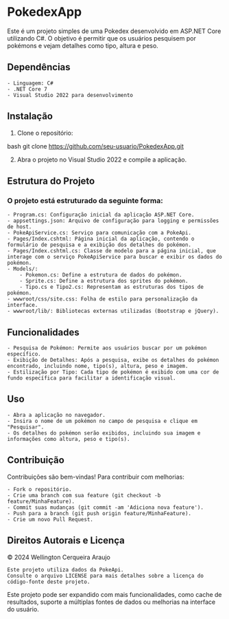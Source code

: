 # PokedexApp

Este é um projeto simples de uma Pokedex desenvolvido em ASP.NET Core utilizando C#. 
O objetivo é permitir que os usuários pesquisem por pokémons e vejam detalhes como tipo, altura e peso.

## Dependências

    - Linguagem: C#
    - .NET Core 7
    - Visual Studio 2022 para desenvolvimento

## Instalação
1. Clone o repositório:

bash
git clone https://github.com/seu-usuario/PokedexApp.git

2. Abra o projeto no Visual Studio 2022 e compile a aplicação.
  
## Estrutura do Projeto

### O projeto está estruturado da seguinte forma:

    - Program.cs: Configuração inicial da aplicação ASP.NET Core.
    - appsettings.json: Arquivo de configuração para logging e permissões de host.
    - PokeApiService.cs: Serviço para comunicação com a PokeApi.
    - Pages/Index.cshtml: Página inicial da aplicação, contendo o formulário de pesquisa e a exibição dos detalhes do pokémon.
    - Pages/Index.cshtml.cs: Classe de modelo para a página inicial, que interage com o serviço PokeApiService para buscar e exibir os dados do pokémon.
    - Models/:
        - Pokemon.cs: Define a estrutura de dados do pokémon.
        - Sprite.cs: Define a estrutura dos sprites do pokémon.
        - Tipo.cs e Tipo2.cs: Representam as estruturas dos tipos de pokémon.
    - wwwroot/css/site.css: Folha de estilo para personalização da interface.
    - wwwroot/lib/: Bibliotecas externas utilizadas (Bootstrap e jQuery).

## Funcionalidades

    - Pesquisa de Pokémon: Permite aos usuários buscar por um pokémon específico.
    - Exibição de Detalhes: Após a pesquisa, exibe os detalhes do pokémon encontrado, incluindo nome, tipo(s), altura, peso e imagem.
    - Estilização por Tipo: Cada tipo de pokémon é exibido com uma cor de fundo específica para facilitar a identificação visual.

## Uso

    - Abra a aplicação no navegador.
    - Insira o nome de um pokémon no campo de pesquisa e clique em "Pesquisar".
    - Os detalhes do pokémon serão exibidos, incluindo sua imagem e informações como altura, peso e tipo(s).

## Contribuição

Contribuições são bem-vindas! Para contribuir com melhorias:

    - Fork o repositório.
    - Crie uma branch com sua feature (git checkout -b feature/MinhaFeature).
    - Commit suas mudanças (git commit -am 'Adiciona nova feature').
    - Push para a branch (git push origin feature/MinhaFeature).
    - Crie um novo Pull Request.

## Direitos Autorais e Licença

© 2024 Wellington Cerqueira Araujo

    Este projeto utiliza dados da PokeApi.
    Consulte o arquivo LICENSE para mais detalhes sobre a licença do código-fonte deste projeto.

Este projeto pode ser expandido com mais funcionalidades, como cache de resultados, suporte a múltiplas fontes de dados ou melhorias na interface do usuário.

